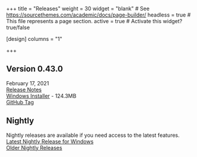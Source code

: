 +++
title = "Releases"
weight = 30
widget = "blank"  # See https://sourcethemes.com/academic/docs/page-builder/
headless = true  # This file represents a page section.
active = true  # Activate this widget? true/false

[design]
columns = "1"

+++

<a name="releases"></a>

## Version 0.43.0
February 17, 2021<br>
[Release Notes](docs/releases/ver_0_43_0/)<br>
[Windows Installer](setup/BeefSetup_0_43_0.exe) - 124.3MB<br>
[GitHub Tag](https://github.com/beefytech/Beef/tree/0.43.0)

## Nightly
Nightly releases are available if you need access to the latest features.<br>
[Latest Nightly Release for Windows](http://nightly.beeflang.org/BeefSetup.exe)<br>
[Older Nightly Releases](http://nightly.beeflang.org/index.html)